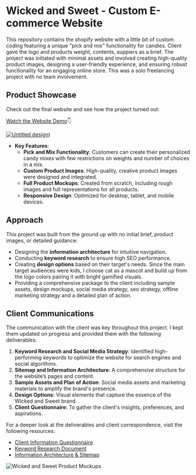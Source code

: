 # Wicked and Sweet - Custom E-commerce Website

This repository contains the shopify website with a little bit of custom coding featuring a unique "pick and mix" functionality for candies. Client gave the logo and products weight, contents, suppiers as a brief. The project was initiated with minimal assets and involved creating high-quality product images, designing a user-friendly experience, and ensuring robust functionality for an engaging online store. This was a solo freelancing project with no team involvement. 

## Product Showcase

Check out the final website and see how the project turned out:

[Watch the Website Demo](https://www.youtube.com/watch?v=jKm9Ij0mft8)👇

[![Untitled design](https://github.com/user-attachments/assets/e5118121-141c-458c-b421-be215f19ef92)](https://www.youtube.com/watch?v=jKm9Ij0mft8))

- **Key Features**:
  - **Pick and Mix Functionality**: Customers can create their personalized candy mixes with few restrictions on weights and number of choices in a mix.
  - **Custom Product Images**: High-quality, creative product images were designed and integrated.
  - **Full Product Mockups**: Created from scratch, including rough images and full representations for all products.
  - **Responsive Design**: Optimized for desktop, tablet, and mobile devices.

## Approach

This project was built from the ground up with no initial brief, product images, or detailed guidance:

- Designing the **information architecture** for intuitive navigation.
- Conducting **keyword research** to ensure high SEO performance.
- Creating **design options** based on their target's needs. Since the main target audiences were kids, I choose cat as a mascot and build up from the logo colors pairing it with bright gamified visuals.
- Providing a comprehensive package to the client including sample assets, design mockups, social media strategy, seo strategy, offline marketing strategy and a detailed plan of action.

## Client Communications

The communication with the client was key throughout this project. I kept them updated on progress and provided them with the following deliverables:

1. **Keyword Research and Social Media Strategy**: Identified high-performing keywords to optimize the website for search engines and social algorithms.
2. **Sitemap and Information Architecture**: A comprehensive structure for the website’s pages and content.
3. **Sample Assets and Plan of Action**: Social media assets and marketing materials to amplify the brand's presence.
4. **Design Options**: Visual elements that capture the essence of the Wicked and Sweet brand.
5. **Client Questionnaire**: To gather the client's insights, preferences, and aspirations.

For a deeper look at the deliverables and client correspondence, visit the following resources:

- [Client Information Questionnaire](https://github.com/yesha-port/Web-Strategy/blob/main/Wicked%20and%20Sweet%20Information%20Questionnaire%20(1).pdf)
- [Keyword Research Document](https://github.com/yesha-port/Web-Strategy/blob/main/Wicked%20and%20Sweet%20-%20Strategy.xlsx)
- [Information Architecture & Sitemap](https://github.com/yesha-port/Web-Strategy/blob/main/Wicked%20and%20Sweet%20-%20Strategy.xlsx)

![Wicked and Sweet Product Mockups](https://github.com/user-attachments/assets/ffbcc4eb-e4a2-423d-92b6-f29f71cb1450)


